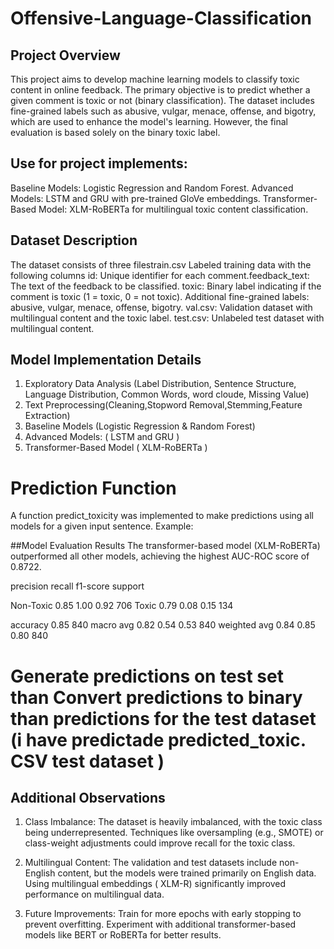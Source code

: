 # Offensive-Language-Classification

## Project Overview
This project aims to develop machine learning models to classify toxic content in online feedback. The primary objective is to predict whether a given comment is toxic or not (binary classification). The dataset includes fine-grained labels such as abusive, vulgar, menace, offense, and bigotry, which are used to enhance the model's learning. However, the final evaluation is based solely on the binary toxic label.

## Use for project implements:
Baseline Models: Logistic Regression and Random Forest.
Advanced Models: LSTM and GRU with pre-trained GloVe embeddings.
Transformer-Based Model: XLM-RoBERTa for multilingual toxic content classification.

## Dataset Description
The dataset consists of three filestrain.csv Labeled training data with the following columns id: Unique identifier for each comment.feedback_text: The text of the feedback to be classified. toxic: Binary label indicating if the comment is toxic (1 = toxic, 0 = not toxic). Additional fine-grained labels: abusive, vulgar, menace, offense, bigotry.
val.csv: Validation dataset with multilingual content and the toxic label.
test.csv: Unlabeled test dataset with multilingual content.

## Model Implementation Details
1. Exploratory Data Analysis (Label Distribution, Sentence Structure, Language Distribution, Common Words, word cloude, Missing Value)
2. Text Preprocessing(Cleaning,Stopword Removal,Stemming,Feature Extraction)
3. Baseline Models
    (Logistic Regression & Random Forest)
4. Advanced Models:
  ( LSTM and GRU )
5. Transformer-Based Model
     ( XLM-RoBERTa )

# Prediction Function
 A function predict_toxicity was implemented to make predictions using all models for a given input sentence. Example:

##Model Evaluation Results
The transformer-based model (XLM-RoBERTa) outperformed all other models, achieving the highest AUC-ROC score of 0.8722.

precision    recall   f1-score    support

   Non-Toxic       0.85      1.00      0.92       706
       Toxic       0.79      0.08      0.15       134

accuracy                           0.85       840
   macro avg       0.82      0.54      0.53       840
weighted avg       0.84      0.85      0.80       840


# Generate predictions on test set than  Convert predictions to binary than predictions for the test dataset (i have predictade  predicted_toxic. CSV  test dataset )

## Additional Observations
1. Class Imbalance:
The dataset is heavily imbalanced, with the toxic class being underrepresented.
Techniques like oversampling (e.g., SMOTE) or class-weight adjustments could improve recall for the toxic class.

2. Multilingual Content:
The validation and test datasets include non-English content, but the models were trained primarily on English data.
Using multilingual embeddings ( XLM-R) significantly improved performance on multilingual data.

3. Future Improvements:
Train for more epochs with early stopping to prevent overfitting.
Experiment with additional transformer-based models like BERT or RoBERTa for better results.
     

